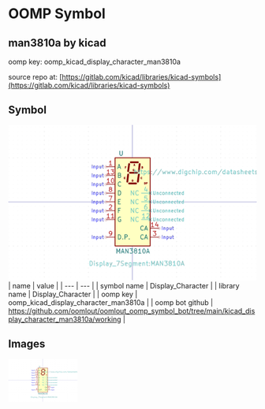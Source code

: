 # OOMP Symbol  
## man3810a  by kicad  
  
oomp key: oomp_kicad_display_character_man3810a  
  
source repo at: [https://gitlab.com/kicad/libraries/kicad-symbols](https://gitlab.com/kicad/libraries/kicad-symbols)  
## Symbol  
  
[![working.png](working_600.png)](working.png)  
| name | value | 
| --- | --- | 
| symbol name | Display_Character | 
| library name | Display_Character | 
| oomp key | oomp_kicad_display_character_man3810a | 
| oomp bot github | https://github.com/oomlout/oomlout_oomp_symbol_bot/tree/main/kicad_display_character_man3810a/working | 
## Images  
  
[![working.png](working_140.png)](working.png)  
